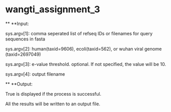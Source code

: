 # wangti_assignment_3
** **Input:

sys.argv[1]: comma seperated list of refseq IDs or filenames for query sequences in fasta

sys.argv[2]: human(taxid=9606), ecoli(taxid=562), or wuhan viral genome (taxid=2697049)

sys.argv[3]: e-value threshold. optional. If not specified, the value will be 10.

sys.argv[4]: output filename


** **Output: 

True is displayed if the process is successful.

All the results will be written to an output file.


